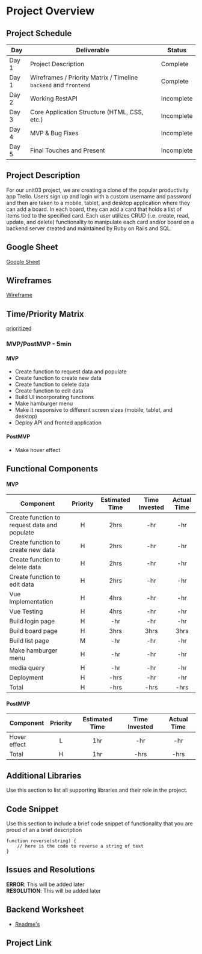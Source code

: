 # Project Overview

## Project Schedule

|  Day | Deliverable | Status
|---|---| ---|
|Day 1| Project Description | Complete
|Day 1| Wireframes / Priority Matrix / Timeline `backend` and `frontend`| Complete
|Day 2| Working RestAPI | Incomplete
|Day 3| Core Application Structure (HTML, CSS, etc.) | Incomplete
|Day 4| MVP & Bug Fixes | Incomplete
|Day 5| Final Touches and Present | Incomplete

## Project Description
For our unit03 project, we are creating a clone of the popular productivity app Trello. Users sign up and login with a custom username and password and then are taken to a mobile, tablet, and desktop application where they can add a board. In each board, they can add a card that holds a list of items tied to the specified card. Each user utilizes CRUD (i.e. create, read, update, and delete) functionality to manipulate each card and/or board on a backend server created and maintained by Ruby on Rails and SQL.

## Google Sheet
[Google Sheet](https://docs.google.com/spreadsheets/d/1V1M3Eq1NXH2PNmeTlVviRhEjX9kenq769Vo2P5mMtro/edit#gid=0) 

## Wireframes

[Wireframe](https://res.cloudinary.com/dhiwn0i0g/image/upload/v1598061926/Screen_Shot_2020-08-21_at_10.04.40_PM_zs3paq.png)


## Time/Priority Matrix 

[prioritized](https://docs.google.com/presentation/d/1igh0lJlM-ysyFnUZPP5U7qRCc_QVuoV4jBBvbCJV-5E/edit?usp=sharing)

### MVP/PostMVP - 5min

#### MVP

- Create function to request data and populate
- Create function to create new data
- Create function to delete data
- Create function to edit data
- Build UI incorporating functions 
- Make hamburger menu
- Make it responsive to different screen sizes (mobile, tablet, and desktop)
- Deploy API and fronted application

#### PostMVP 

- Make hover effect


## Functional Components

#### MVP
| Component | Priority | Estimated Time | Time Invested | Actual Time |
| --- | :---: |  :---: | :---: | :---: |
| Create function to request data and populate | H | 2hrs | -hr | -hr|
| Create function to create new data | H | 2hrs | -hr | -hr|
| Create function to delete data | H | 2hrs | -hr | -hr|
| Create function to edit data | H | 2hrs | -hr | -hr|
| Vue Implementation | H | 4hrs | -hr | -hr|
| Vue Testing | H | 4hrs | -hr | -hr|
| Build login page | H | -hr | -hr | -hr|
| Build board page | H | 3hrs | 3hrs | 3hrs |
| Build list page | M | -hr | -hr | -hr|
| Make hamburger menu | H | -hr| -hr | -hr |
| media query | H | -hr | -hr | -hr|
| Deployment | H | -hrs| -hr | -hr |
| Total | H | -hrs| -hrs | -hrs |

#### PostMVP
| Component | Priority | Estimated Time | Time Invested | Actual Time |
| --- | :---: |  :---: | :---: | :---: |
| Hover effect | L | 1hr | -hr | -hr|
| Total | H | 1hr| -hrs | -hrs |

## Additional Libraries
 Use this section to list all supporting libraries and their role in the project. 

## Code Snippet

Use this section to include a brief code snippet of functionality that you are proud of an a brief description  

```
function reverse(string) {
	// here is the code to reverse a string of text
}
```

## Issues and Resolutions
**ERROR**: This will be added later                            
**RESOLUTION**: This will be added later

## Backend Worksheet
 - [Readme's](https://github.com/krislee/trello-clone/blob/dev-mvp/planning/project-worksheet%20copy.md)

## Project Link